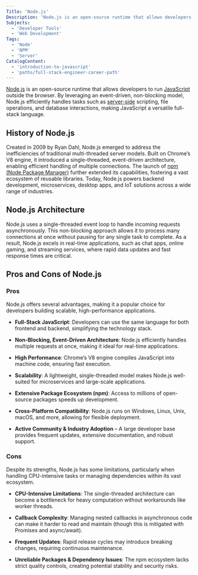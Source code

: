 ```yaml
---
Title: 'Node.js'
Description: 'Node.js is an open-source runtime that allows developers to run JavaScript outside the browser, enabling its use for server-side development.'
Subjects:
  - 'Developer Tools'
  - 'Web Development'
Tags:
  - 'Node'
  - 'NPM'
  - 'Server'
CatalogContent:
  - 'introduction-to-javascript'
  - 'paths/full-stack-engineer-career-path'
---
```


[Node.js](https://nodejs.org/en) is an open-source runtime that allows developers to run [JavaScript](https://www.codecademy.com/resources/docs/javascript) outside the browser. By leveraging an event-driven, non-blocking model, Node.js efficiently handles tasks such as [server-side](https://www.codecademy.com/resources/docs/general/server-side-rendering) scripting, file operations, and database interactions, making JavaScript a versatile full-stack language.

## History of Node.js

Created in 2009 by Ryan Dahl, Node.js emerged to address the inefficiencies of traditional multi-threaded server models. Built on Chrome’s V8 engine, it introduced a single-threaded, event-driven architecture, enabling efficient handling of multiple connections. The launch of [npm (Node Package Manager)](<(https://www.codecademy.com/resources/docs/javascript/npm)>) further extended its capabilities, fostering a vast ecosystem of reusable libraries. Today, Node.js powers backend development, microservices, desktop apps, and IoT solutions across a wide range of industries.

## Node.js Architecture

Node.js uses a single-threaded event loop to handle incoming requests asynchronously. This non-blocking approach allows it to process many connections at once without pausing for any single task to complete. As a result, Node.js excels in real-time applications, such as chat apps, online gaming, and streaming services, where rapid data updates and fast response times are critical.

## Pros and Cons of Node.js

### Pros

Node.js offers several advantages, making it a popular choice for developers building scalable, high-performance applications.

- **Full-Stack JavaScript**: Developers can use the same language for both frontend and backend, simplifying the technology stack.

- **Non-Blocking, Event-Driven Architecture**: Node.js efficiently handles multiple requests at once, making it ideal for real-time applications.

- **High Performance**: Chrome’s V8 engine compiles JavaScript into machine code, ensuring fast execution.

- **Scalability**: A lightweight, single-threaded model makes Node.js well-suited for microservices and large-scale applications.

- **Extensive Package Ecosystem (npm)**: Access to millions of open-source packages speeds up development.

- **Cross-Platform Compatibility**: Node.js runs on Windows, Linux, Unix, macOS, and more, allowing for flexible deployment.

- **Active Community & Industry Adoption** – A large developer base provides frequent updates, extensive documentation, and robust support.

### Cons

Despite its strengths, Node.js has some limitations, particularly when handling CPU-intensive tasks or managing dependencies within its vast ecosystem.

- **CPU-Intensive Limitations**: The single-threaded architecture can become a bottleneck for heavy computation without workarounds like worker threads.

- **Callback Complexity**: Managing nested callbacks in asynchronous code can make it harder to read and maintain (though this is mitigated with Promises and async/await).

- **Frequent Updates**: Rapid release cycles may introduce breaking changes, requiring continuous maintenance.

- **Unreliable Packages & Dependency Issues**: The npm ecosystem lacks strict quality controls, creating potential stability and security risks.
